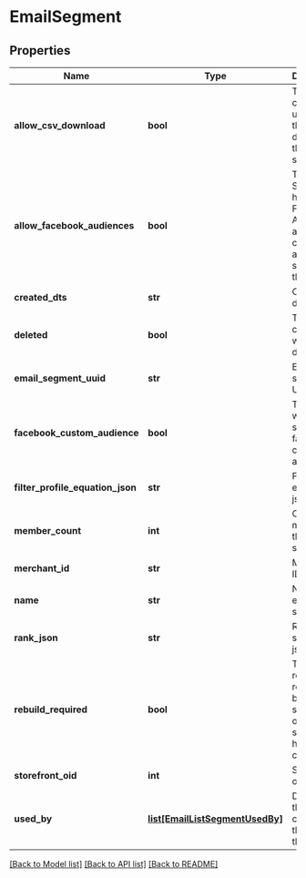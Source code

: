 # EmailSegment

## Properties
Name | Type | Description | Notes
------------ | ------------- | ------------- | -------------
**allow_csv_download** | **bool** | True if the current user has the rights to download this segment. | [optional] 
**allow_facebook_audiences** | **bool** | True if this StoreFront has the Facebook Analytics app connected and supports them | [optional] 
**created_dts** | **str** | Created date | [optional] 
**deleted** | **bool** | True if this campaign was deleted | [optional] 
**email_segment_uuid** | **str** | Email segment UUID | [optional] 
**facebook_custom_audience** | **bool** | True if you want to sync to a facebook custom audience | [optional] 
**filter_profile_equation_json** | **str** | File profile equation json | [optional] 
**member_count** | **int** | Count of members in this segment | [optional] 
**merchant_id** | **str** | Merchant ID | [optional] 
**name** | **str** | Name of email segment | [optional] 
**rank_json** | **str** | Rank settings json | [optional] 
**rebuild_required** | **bool** | True if a rebuild is required because some part of the segment has changed | [optional] 
**storefront_oid** | **int** | Storefront oid | [optional] 
**used_by** | [**list[EmailListSegmentUsedBy]**](EmailListSegmentUsedBy.md) | Details on the flows or campaigns that use this list. | [optional] 

[[Back to Model list]](../README.md#documentation-for-models) [[Back to API list]](../README.md#documentation-for-api-endpoints) [[Back to README]](../README.md)


